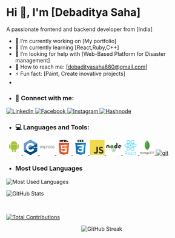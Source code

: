# Hi 👋, I'm [Debaditya Saha]

A passionate frontend and backend developer from [India]



- 🔭 I’m currently working on [My portfolio]
- 🌱 I’m currently learning [React,Ruby,C++]
- 🤔 I’m looking for help with [Web-Based Platform for Disaster management]
- 👯 How to reach me: [debadityasaha880@gmail.com]
- ⚡ Fun fact: [Paint, Create inovative projects]
- 
- ### 🔗 Connect with me:

<p align="left">
    <a href="https://www.linkedin.com/in/debaditya-saha-8a9511371?utm_source=share&utm_campaign=share_via&utm_content=profile&utm_medium=android_app" target="_blank">
        <img src="https://img.shields.io/badge/linkedin-%230077B5.svg?style=for-the-badge&logo=linkedin&logoColor=white" alt="LinkedIn" />
    </a>
    <a href="https://facebook.com/YOUR_FACEBOOK_USERNAME" target="_blank">
        <img src="https://img.shields.io/badge/Facebook-%231877F2.svg?style=for-the-badge&logo=Facebook&logoColor=white" alt="Facebook" />
    </a>
    <a href="https://www.instagram.com/debaditya_one?igsh=eHdpeTcwd3gxNm1y" target="_blank">
        <img src="https://img.shields.io/badge/instagram-%23E4405F.svg?style=for-the-badge&logo=Instagram&logoColor=white" alt="Instagram" />
    </a>
    <a href="https://hashnode.com/@YOUR_HASHNODE_USERNAME" target="_blank">
        <img src="https://img.shields.io/badge/Hashnode-2962FF?style=for-the-badge&logo=hashnode&logoColor=white" alt="Hashnode" />
    </a>
</p>



- ### 💻 Languages and Tools:

<p align="left">
    <a href="https://developer.android.com" target="_blank" rel="noreferrer">
        <img src="https://raw.githubusercontent.com/devicons/devicon/master/icons/android/android-original-wordmark.svg" alt="android" width="40" height="40"/>
    </a>
    <a href="https://www.w3schools.com/cpp/" target="_blank" rel="noreferrer">
        <img src="https://raw.githubusercontent.com/devicons/devicon/master/icons/cplusplus/cplusplus-original.svg" alt="cplusplus" width="40" height="40"/>
    </a>
    <a href="https://expressjs.com" target="_blank" rel="noreferrer">
        <img src="https://raw.githubusercontent.com/devicons/devicon/master/icons/express/express-original-wordmark.svg" alt="express" width="40" height="40"/>
    </a>
    <a href="https://www.w3.org/html/" target="_blank" rel="noreferrer">
        <img src="https://raw.githubusercontent.com/devicons/devicon/master/icons/html5/html5-original-wordmark.svg" alt="html5" width="40" height="40"/>
    </a>
    <a href="https://www.w3schools.com/css/" target="_blank" rel="noreferrer">
        <img src="https://raw.githubusercontent.com/devicons/devicon/master/icons/css3/css3-original-wordmark.svg" alt="css3" width="40" height="40"/>
    </a>
    <a href="https://developer.mozilla.org/en-US/docs/Web/JavaScript" target="_blank" rel="noreferrer">
        <img src="https://raw.githubusercontent.com/devicons/devicon/master/icons/javascript/javascript-original.svg" alt="javascript" width="40" height="40"/>
    </a>
    <a href="https://nodejs.org" target="_blank" rel="noreferrer">
        <img src="https://raw.githubusercontent.com/devicons/devicon/master/icons/nodejs/nodejs-original-wordmark.svg" alt="nodejs" width="40" height="40"/>
    </a>
    <a href="https://reactjs.org/" target="_blank" rel="noreferrer">
        <img src="https://raw.githubusercontent.com/devicons/devicon/master/icons/react/react-original-wordmark.svg" alt="react" width="40" height="40"/>
    </a>
    <a href="https://www.mongodb.com/" target="_blank" rel="noreferrer">
        <img src="https://raw.githubusercontent.com/devicons/devicon/master/icons/mongodb/mongodb-original-wordmark.svg" alt="mongodb" width="40" height="40"/>
    </a>
    <a href="https://git-scm.com/" target="_blank" rel="noreferrer">
        <img src="https://www.vectorlogo.zone/logos/git-scm/git-scm-icon.svg" alt="git" width="40" height="40"/>
    </a>
</p>
  
- ### Most Used Languages

<p align="left">
  <img src="https://github-readme-stats.vercel.app/api/top-langs/?username=Debaditya05-gif&layout=compact" alt="Most Used Languages" />
</p>


<p align="left">
  <img src="https://github-readme-stats.vercel.app/api?username=Debaditya05-gif&show_icons=true" alt="GitHub Stats" />
</p>

<br>

[![Total Contributions](https://github-readme-stats.vercel.app/api?username=Debaditya05-gif&show_icons=true&include_all_commits=true&count_private=true)]()

<p align="center">
  <img src="https://github-readme-streak-stats.herokuapp.com/?user=Smaranika2005&theme=dark" alt="GitHub Streak" />
</p>
